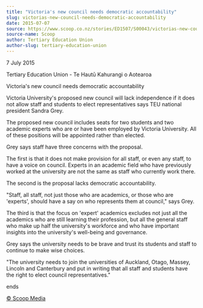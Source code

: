 ```yaml
---
title: "Victoria's new council needs democratic accountability"
slug: victorias-new-council-needs-democratic-accountability
date: 2015-07-07
source: https://www.scoop.co.nz/stories/ED1507/S00043/victorias-new-council-needs-democratic-accountability.htm
source-name: Scoop
author: Tertiary Education Union
author-slug: tertiary-education-union
---
```


<p>7 July 2015</p>

<p>Tertiary Education Union - Te Hautū Kahurangi
o Aotearoa</p>

<p>Victoria's new council needs democratic
accountability</p><p>Victoria University's proposed new
council will lack independence if it does not allow staff
and students to elect representatives says TEU national
president Sandra Grey.</p>

<p>The proposed new council includes
seats for two students and two academic experts who are or
have been employed by Victoria University. All of these
positions will be appointed rather than elected.</p>

<p>Grey says
staff have three concerns with the proposal.</p>

<p>The first is
that it does not make provision for all staff, or even any
staff, to have a voice on council. Experts in an academic
field who have previously worked at the university are not
the same as staff who currently work there.</p>

<p>The second is
the proposal lacks democratic accountability.</p>

<p>"Staff, all
staff, not just those who are academics, or those who are
'experts', should have a say on who represents them at
council," says Grey.</p>

<p>The third is that the focus on
'expert' academics excludes not just all the academics who
are still learning their profession, but all the general
staff who make up half the university's workforce and who
have important insights into the university's well-being and
governance.</p>

<p>Grey says the university needs to be brave and
trust its students and staff to continue to make wise
choices.</p>

<p>"The university needs to join the universities of
Auckland, Otago, Massey, Lincoln and Canterbury and put in
writing that all staff and students have the right to elect
council
representatives."</p>

<p>ends
</p>

<p>
<a href="http://www.scoop.co.nz/about/terms.html" target="_blank"><span>© Scoop Media</span></a>
         </p>